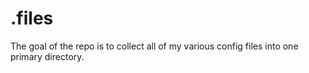 # .files

The goal of the repo is to collect all of my various config files into one primary directory.
